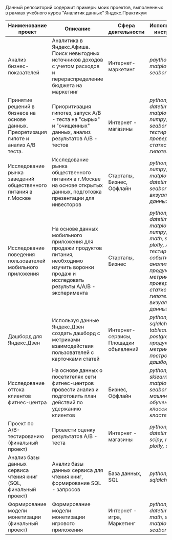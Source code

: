 Данный репозиторий содержит примеры моих проектов, выполненных в рамках учебного курса "Аналитик данных" Яндекс.Практикум


|Наименование проект| Описание| Сфера деятельности| Использованные  инструменты|
|-----|-----|-----|-----|
| Анализ бизнес-показателей | Аналитика в Яндекс.Афиша. Поиск невыгодных источников доходов с учетом расходов и перераспределение бюджета на маркетинг | Интернет-маркетинг | *paython, pandas, matplotlib, seaborn* |
| Принятие решений в бизнесе на основе данных. Преоретизация гипоте и анализ А/В теста. | Приоритизация гипотез, запуск A/B - теста на "сырых" и "очищенных" данных, анализ результатов A/B - тестов|Интернет - магазины|*python, pandas, datetime, matplotlib, numpy, scipy, seaborn, A/B-тестирование, проверка статистических гипотез*|
| Исследование рынка заведений общественного питания в г.Москве | Исследование рынка общественного питания в г.Москве на основе открытых данных, подготовка презентации для инвесторов | Стартапы, Бизнес, Оффлайн | *python, pandas, numpy, matplotlib, datetime, seaborn, визуализация данных* |
| Исследование поведения пользователей мобильного приложения | На основе данных мобильного приложения для продажи продуктов питания, необходимо изучить воронки продаж и исследовать результы A/A/B - эксперимента | Стартапы, Бизнес |*python, pandas, datetime, matplotlib, numpy, scipy, math, seaborn, plotly, A/B - тестирование, событийная аналитика, продуктовые метрики, проверка статистических гипотез, визуализация данных* |
| Дашборд для Яндекс.Дзен | Используя данные Яндекс.Дзен создать дашборд с метриками взаимодействия пользователей с карточками статей | Интернет-сервисы, Площадки объявлений | *python, pandas, sqlalchemy , tableau, postgreSQL, продуктовые метрики, построение дашбордов*|
| Исследование оттока клиентов фитнес-центра | На основе данных о посетителях сети фитнес-центров провести анализ и подготовить план действий по удержанию клиентов | Бизнес, Оффлайн | *python, pandas, sklearn, matplotlib, seaborn, scipy, машинное обучение, классификация, кластеризация* |
|Проект по А/B-тестированию (финальный проект) | Провести оценку результатов A/B - теста | Интернет - магазины | *python, pandas, datetime, math, scipy, matplotlib, plotly, seaborn* |
| Анализ базы данных сервиса чтения книг (SQL, финальный проект) | Анализ базы данных сервиса для чтения книг, формирование SQL - запросов | База данных, SQL | *python, pandas, sqlalchemy, SQL* |
| Формирование модели монетизации (финальный проект) | Формирование модели монетизации игрового приложения | Интернет - игра, Маркетинг | *python, pandas, datetime, numpy, math, scipy, matplotlib, seaborn* |
